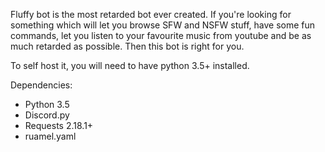 Fluffy bot is the most retarded bot ever created.
If you're looking for something which will let you browse SFW and NSFW stuff, have some fun commands, let you listen to your favourite music from youtube and be as much retarded as possible. 
Then this bot is right for you.  

To self host it, you will need to have python 3.5+ installed.  

Dependencies:
- Python 3.5 
- Discord.py 
- Requests 2.18.1+
- ruamel.yaml
